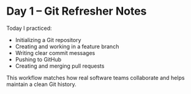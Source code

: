 # Day 1 – Git Refresher Notes

Today I practiced:

- Initializing a Git repository
- Creating and working in a feature branch
- Writing clear commit messages
- Pushing to GitHub
- Creating and merging pull requests

This workflow matches how real software teams collaborate and helps maintain a clean Git history.
